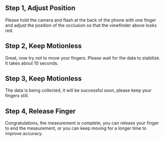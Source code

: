 ## Step 1, Adjust Position

Please hold the camera and flash at the back of the phone with one finger and adjust the position of the occlusion so that the viewfinder above looks red.

## Step 2, Keep Motionless

Great, now try not to move your fingers. Please wait for the data to stabilize. It takes about 10 seconds.

## Step 3, Keep Motionless

The data is being collected, it will be successful soon, please keep your fingers still.

## Step 4, Release Finger

Congratulations, the measurement is complete, you can release your finger to end the measurement, or you can keep moving for a longer time to improve accuracy.
